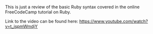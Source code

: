 
This is just a review of the basic Ruby syntax covered in the online FreeCodeCamp tutorial on Ruby.

Link to the video can be found here: https://www.youtube.com/watch?v=t_ispmWmdjY
